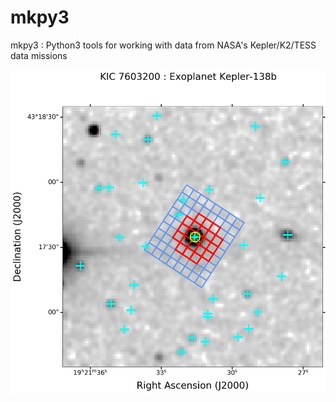 # mkpy3
mkpy3 : Python3 tools for working with data from NASA's Kepler/K2/TESS data missions

![](mkpy3_plot_figa.png)
